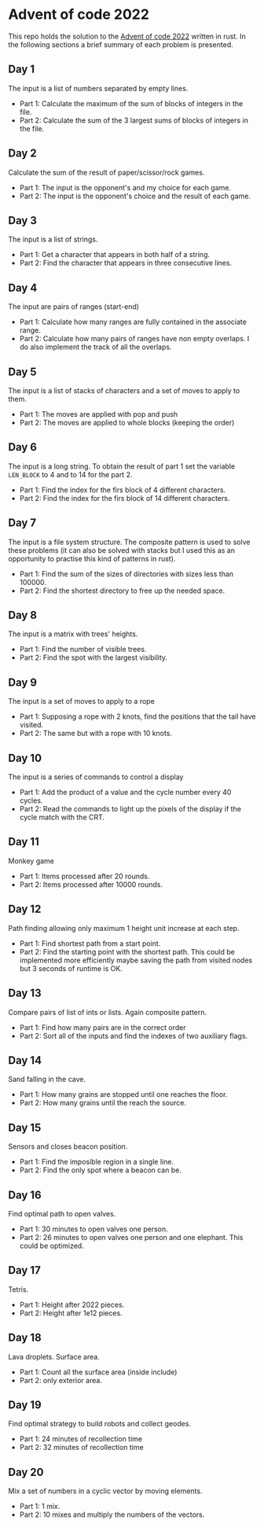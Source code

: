 # Advent of code 2022

This repo holds the solution to the [Advent of code
2022](https://adventofcode.com/2022) written in rust. In the following sections
a brief summary of each problem is presented.

## Day 1

The input is a list of numbers separated by empty lines.

- Part 1: Calculate the maximum of the sum of blocks of integers in the file.
- Part 2: Calculate the sum of the 3 largest sums of blocks of integers in the file.

## Day 2

Calculate the sum of the result of paper/scissor/rock games.

- Part 1: The input is the opponent's and my choice for each game.
- Part 2: The input is the opponent's choice and the result of each game.

## Day 3

The input is a list of strings.

- Part 1: Get a character that appears in both half of a string.
- Part 2: Find the character that appears in three consecutive lines.

## Day 4

The input are pairs of ranges (start-end)

- Part 1: Calculate how many ranges are fully contained in the associate range.
- Part 2: Calculate how many pairs of ranges have non empty overlaps. I do also
  implement the track of all the overlaps.

## Day 5

The input is a list of stacks of characters and a set of moves to apply to them.

- Part 1: The moves are applied with pop and push
- Part 2: The moves are applied to whole blocks (keeping the order)

## Day 6

The input is a long string. To obtain the result of part 1 set the variable
`LEN_BLOCK` to 4 and to 14 for the part 2.

- Part 1: Find the index for the firs block of 4 different characters.
- Part 2: Find the index for the firs block of 14 different characters.

## Day 7

The input is a file system structure. The composite pattern is used to solve
these problems (it can also be solved with stacks but I used this as an
opportunity to practise this kind of patterns in rust).

- Part 1: Find the sum of the sizes of directories with sizes less than 100000.
- Part 2: Find the shortest directory to free up the needed space.

## Day 8

The input is a matrix with trees' heights.

- Part 1: Find the number of visible trees.
- Part 2: Find the spot with the largest visibility.

## Day 9

The input is a set of moves to apply to a rope

- Part 1: Supposing a rope with 2 knots, find the positions that the tail have
  visited.
- Part 2: The same but with a rope with 10 knots.

## Day 10

The input is a series of commands to control a display

- Part 1: Add the product of a value and the cycle number every 40 cycles.
- Part 2: Read the commands to light up the pixels of the display if the cycle
  match with the CRT.

## Day 11

Monkey game

- Part 1: Items processed after 20 rounds.
- Part 2: Items processed after 10000 rounds.

## Day 12

Path finding allowing only maximum 1 height unit increase at each step.

- Part 1: Find shortest path from a start point.
- Part 2: Find the starting point with the shortest path. This could be
  implemented more efficiently maybe saving the path from visited nodes but 3
  seconds of runtime is OK.

## Day 13

Compare pairs of list of ints or lists. Again composite pattern.

- Part 1: Find how many pairs are in the correct order
- Part 2: Sort all of the inputs and find the indexes of two auxiliary flags.

## Day 14

Sand falling in the cave.

- Part 1: How many grains are stopped until one reaches the floor.
- Part 2: How many grains until the reach the source.

## Day 15

Sensors and closes beacon position.

- Part 1: Find the imposible region in a single line.
- Part 2: Find the only spot where a beacon can be.

## Day 16

Find optimal path to open valves.

- Part 1: 30 minutes to open valves one person.
- Part 2: 26 minutes to open valves one person and one elephant. This could be
  optimized.

## Day 17

Tetris.

- Part 1: Height after 2022 pieces.
- Part 2: Height after 1e12 pieces.

## Day 18

Lava droplets. Surface area.

- Part 1: Count all the surface area (inside include)
- Part 2: only exterior area.

## Day 19

Find optimal strategy to build robots and collect geodes.

- Part 1: 24 minutes of recollection time
- Part 2: 32 minutes of recollection time

## Day 20

Mix a set of numbers in a cyclic vector by moving elements.

- Part 1: 1 mix.
- Part 2: 10 mixes and multiply the numbers of the vectors.
